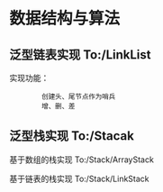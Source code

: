 # 数据结构与算法
## 泛型链表实现 To:/LinkList
   实现功能：
   
            创建头、尾节点作为哨兵
            增、删、差
## 泛型栈实现 To:/Stacak
   基于数组的栈实现 To:/Stack/ArrayStack
   
   基于链表的栈实现 To:/Stack/LinkStack
   
